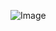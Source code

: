 

![Image](https://github.com/user-attachments/assets/0c1a6eef-1650-4682-88e7-05920fa757a5)

       

